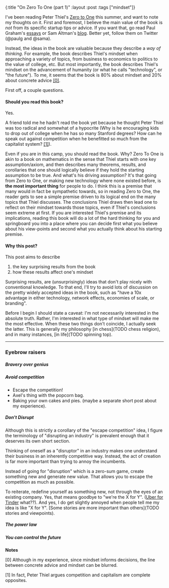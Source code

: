 {:title "On Zero To One (part 1)"
 :layout :post
 :tags  ["mindset"]}

I've been reading Peter Thiel's [Zero to One](http://www.amazon.com/Zero-One-Notes-Startups-Future/dp/0804139296) 
this summer, and want to note my thoughts on it. First and foremost, I believe the
main value of the book is *not* from its specific startup tips or advice. If
you want that, go read Paul Graham's [essays](http://www.paulgraham.com/articles.html) 
or Sam Altman's [blog](http://blog.samaltman.com/). Better yet,
follow them on Twitter (@paulg and @sama).

Instead, the ideas in the book are valuable because they describe a *way of thinking*. 
For example, the book describes Thiel's mindset when approaching a variety of
topics, from business to economics to politics to the value of college, etc. But most
importantly, the book describes Thiel's mindset on the advancement of humanity
(or what he calls "technology", or "the future"). To me, it seems that the book is
80% about mindset and 20% about concrete advice [\[0\]](#0).


First off, a couple questions.

#### Should you read this book?

Yes.

A friend told me he hadn't read the book yet because he thought Peter Thiel was too
radical and somewhat of a hypocrite (Why is he encouraging kids to drop out of
college when he has so many Stanford degrees? How can he speak out against
competition when he benefitted so much from the capitalist system? [\[1\]](#1)).

Even if you are in this camp, you should read the book. Why? Zero To One 
is akin to a book on mathematics in the sense that Thiel starts with
one key assumption/axiom, and then describes many theorems, results, and
corollaries that one should logically believe if they hold the starting
assumption to be true. And what's his driving assumption? It's that going from
Zero to One, or making new technology where none existed before, is **the most important thing**
for people to do. I think this is a premise that
many would in fact be sympathetic towards, so in reading Zero to One, the reader gets
to see a simple premise driven to its logical end on the many topics that
Thiel discusses. The conclusions Thiel draws then lead one to reflect on their
mindset towards those topics, even if Thiel's conclusions seem extreme at first. If you are interested Thiel's premise and its implications,
reading this book will do a lot of the hard thinking for you and springboard you
into a place where you can decide first what you believe about his view-points
and second what you actually think about his starting premise.

#### Why this post?

This post aims to describe

1. the key surprising results from the book
2. how these results affect one's mindset

Surprising results, are (unsurprisingly) ideas that don't play nicely with
conventional knowledge. To that end, I'll try to avoid lots of discussion on
the pretty widely accepted ideas in the book, such as "have a 10x advantage in either
technology, network effects, economies of scale, or branding".

Before I begin I should state a caveat: I'm not necessarily interested in the
absolute truth. Rather, I'm interested in what type of mindset will make me the
most effective. When these two things don't coincide, I actually seek the
latter. This is generally my philosophy [in chess](TODO chess religion), and in
many instances, [in life](TODO spinning top).

<hr>

### Eyebrow raisers

##### Bravery over genius

##### Avoid competition

- Escape the competition!
- Axel's thing with the popcorn bag.
- Baking your own cakes and pies. (maybe a separate short post about my experience).

##### Don't Disrupt

Although this is strictly a corollary of the "escape competition" idea, I figure
the terminology of "disrupting an industry" is prevalent enough that it deserves
its own short section.

Thinking of oneself as a "disruptor" in an industry
makes one understand their business in an inherently competitive way. Instead,
the act of creation is far more important than trying to annoy the incumbents.

Instead of going for "disruption" which is a zero-sum game, create something
new and generate new value. That allows you to escape the competition as much as
possible.

To reiterate, redefine yourself as something new, not through the eyes of an
existing company. Yes, that means goodbye to "we're the X for Y".
([Uber for Tinder](https://www.youtube.com/watch?v=le4rd8B37fk) what??). And
yes, I do get slightly annoyed when people tell me my idea is like "X for Y".
[Some stories are more important than others](TODO stories and viewpoints).


##### The power law

##### You can control the future



**Notes**
<p id="0"> [0] Although in my experience, since mindset informs decisions, the
line between concrete advice and mindset can be blurred. </p>
<p id="1"> [1] In fact, Peter Thiel argues competition and capitalism are complete
opposites. </p>
